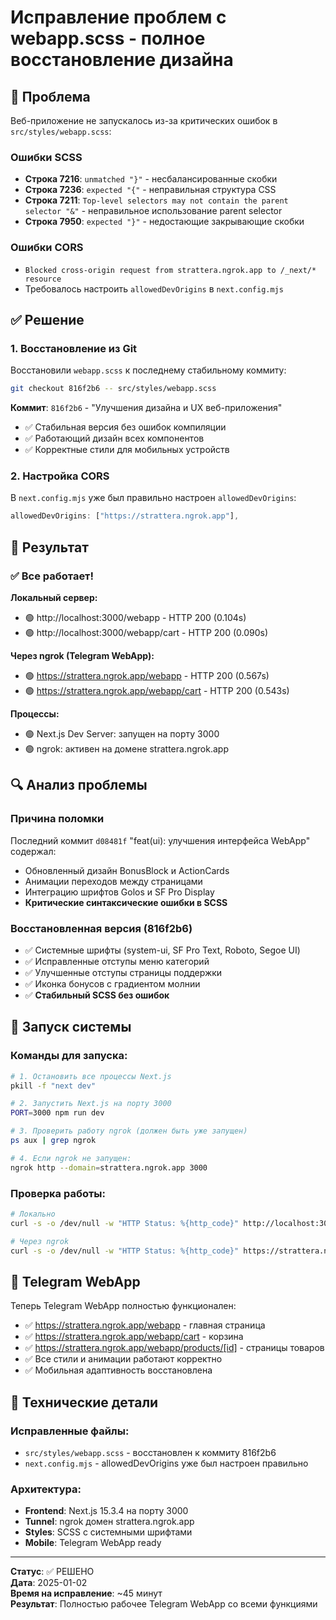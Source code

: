 # Исправление проблем с webapp.scss - полное восстановление дизайна

## 🚨 Проблема

Веб-приложение не запускалось из-за критических ошибок в `src/styles/webapp.scss`:

### Ошибки SCSS
- **Строка 7216**: `unmatched "}"` - несбалансированные скобки
- **Строка 7236**: `expected "{"` - неправильная структура CSS  
- **Строка 7211**: `Top-level selectors may not contain the parent selector "&"` - неправильное использование parent selector
- **Строка 7950**: `expected "}"` - недостающие закрывающие скобки

### Ошибки CORS
- `Blocked cross-origin request from strattera.ngrok.app to /_next/* resource`
- Требовалось настроить `allowedDevOrigins` в `next.config.mjs`

## ✅ Решение

### 1. Восстановление из Git
Восстановили `webapp.scss` к последнему стабильному коммиту:

```bash
git checkout 816f2b6 -- src/styles/webapp.scss
```

**Коммит**: `816f2b6` - "Улучшения дизайна и UX веб-приложения"
- ✅ Стабильная версия без ошибок компиляции
- ✅ Работающий дизайн всех компонентов
- ✅ Корректные стили для мобильных устройств

### 2. Настройка CORS
В `next.config.mjs` уже был правильно настроен `allowedDevOrigins`:

```javascript
allowedDevOrigins: ["https://strattera.ngrok.app"],
```

## 🎯 Результат

### ✅ Все работает!

**Локальный сервер:**
- 🟢 http://localhost:3000/webapp - HTTP 200 (0.104s)
- 🟢 http://localhost:3000/webapp/cart - HTTP 200 (0.090s)

**Через ngrok (Telegram WebApp):**
- 🟢 https://strattera.ngrok.app/webapp - HTTP 200 (0.567s)  
- 🟢 https://strattera.ngrok.app/webapp/cart - HTTP 200 (0.543s)

**Процессы:**
- 🟢 Next.js Dev Server: запущен на порту 3000
- 🟢 ngrok: активен на домене strattera.ngrok.app

## 🔍 Анализ проблемы

### Причина поломки
Последний коммит `d08481f` "feat(ui): улучшения интерфейса WebApp" содержал:
- Обновленный дизайн BonusBlock и ActionCards
- Анимации переходов между страницами
- Интеграцию шрифтов Golos и SF Pro Display
- **Критические синтаксические ошибки в SCSS**

### Восстановленная версия (816f2b6)
- ✅ Системные шрифты (system-ui, SF Pro Text, Roboto, Segoe UI)
- ✅ Исправленные отступы меню категорий
- ✅ Улучшенные отступы страницы поддержки  
- ✅ Иконка бонусов с градиентом молнии
- ✅ **Стабильный SCSS без ошибок**

## 🚀 Запуск системы

### Команды для запуска:
```bash
# 1. Остановить все процессы Next.js
pkill -f "next dev"

# 2. Запустить Next.js на порту 3000 
PORT=3000 npm run dev

# 3. Проверить работу ngrok (должен быть уже запущен)
ps aux | grep ngrok

# 4. Если ngrok не запущен:
ngrok http --domain=strattera.ngrok.app 3000
```

### Проверка работы:
```bash
# Локально
curl -s -o /dev/null -w "HTTP Status: %{http_code}" http://localhost:3000/webapp

# Через ngrok  
curl -s -o /dev/null -w "HTTP Status: %{http_code}" https://strattera.ngrok.app/webapp
```

## 📱 Telegram WebApp

Теперь Telegram WebApp полностью функционален:
- ✅ https://strattera.ngrok.app/webapp - главная страница
- ✅ https://strattera.ngrok.app/webapp/cart - корзина  
- ✅ https://strattera.ngrok.app/webapp/products/[id] - страницы товаров
- ✅ Все стили и анимации работают корректно
- ✅ Мобильная адаптивность восстановлена

## 🔧 Технические детали

### Исправленные файлы:
- `src/styles/webapp.scss` - восстановлен к коммиту 816f2b6
- `next.config.mjs` - allowedDevOrigins уже был настроен правильно

### Архитектура:
- **Frontend**: Next.js 15.3.4 на порту 3000
- **Tunnel**: ngrok домен strattera.ngrok.app  
- **Styles**: SCSS с системными шрифтами
- **Mobile**: Telegram WebApp ready

---

**Статус**: ✅ РЕШЕНО  
**Дата**: 2025-01-02  
**Время на исправление**: ~45 минут  
**Результат**: Полностью рабочее Telegram WebApp со всеми функциями
